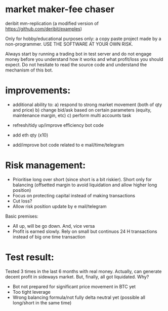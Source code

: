 # market maker-fee chaser
deribit mm-replication (a modified version of https://github.com/deribit/examples)

Only for hobby/educational purposes only: a copy paste project made by a non-programmer. USE THE SOFTWARE AT YOUR OWN RISK.

Always start by running a trading bot in test server and do not engage money before you understand how it works and what profit/loss you should expect. Do not hesitate to read the source code and understand the mechanism of this bot.

# improvements:
- additional ability to:
  a) respond to strong market movement (both of qty and price)
  b) change bid/ask based on certain parameters (equity, maintenance margin, etc)
  c) perform multi accounts task

- refresh/tidy up/improve efficiency bot code
- add eth qty (x10)
- add/improve bot code related to e mail/time/telegram


# Risk management:
- Prioritise long over short (since short is a bit riskier). Short only for balancing (offsetted margin to avoid liquidation and allow higher long position)
- Focus on protecting capital instead of making transactions
- Cut loss?
- Allow risk position update by e mail/telegram

Basic premises:
- All up, will be go down. And, vice versa
- Profit is earned slowly. Rely on small but continuos 24 H transactions instead of big one time transaction

# Test result:
Tested 3 times in the last 6 months with real money. Actually, can generate decent profit in sideways market. But, finally, all got liquidated. Why?
- Bot not prepared for significant price movement in BTC yet
- Too tight leverage
- Wrong balancing formula/not fully delta neutral yet (possible all long/short in the same time)

